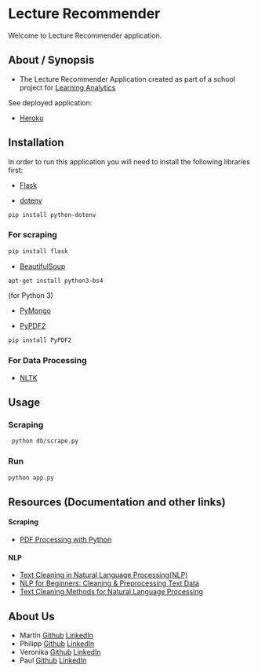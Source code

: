# Lecture Recommender
Welcome to Lecture Recommender application.

## About / Synopsis

* The Lecture Recommender Application created as part of a school project for [Learning Analytics](https://www.uni-due.de/soco/teaching/courses/lecture-la-ws18.php)


See deployed application:

* [Heroku](#)


## Installation
In order to run this application you will need to install the following libraries first:
* [Flask](https://flask.palletsprojects.com/en/1.1.x/installation/#install-flask)

* [dotenv](https://pypi.org/project/python-dotenv/)
```bash
pip install python-dotenv
```
### For scraping

```bash
pip install flask
```
* [BeautifulSoup](https://www.crummy.com/software/BeautifulSoup/bs4/doc/#installing-beautiful-soup)
```bash
apt-get install python3-bs4
```
(for Python 3)
* [PyMongo](https://pymongo.readthedocs.io/en/stable/installation.html)

* [PyPDF2](https://pypi.org/project/PyPDF2/)
```bash
pip install PyPDF2
```
### For Data Processing
* [NLTK](https://www.nltk.org/install.html)

## Usage

### Scraping
```bash
 python db/scrape.py
```
### Run
```bash
python app.py
```

## Resources (Documentation and other links)
#### Scraping
* [PDF Processing with Python](https://towardsdatascience.com/pdf-preprocessing-with-python-19829752af9f)
#### NLP
* [Text Cleaning in Natural Language Processing(NLP)](https://medium.com/analytics-vidhya/text-cleaning-in-natural-language-processing-nlp-bea2c27035a6)
* [NLP for Beginners: Cleaning & Preprocessing Text Data](https://towardsdatascience.com/nlp-for-beginners-cleaning-preprocessing-text-data-ae8e306bef0f)
* [Text Cleaning Methods for Natural Language Processing](https://towardsdatascience.com/text-cleaning-methods-for-natural-language-processing-f2fc1796e8c7)


## About Us
* Martin [Github](#) [LinkedIn](#)
* Philipp [Github](#) [LinkedIn](#)
* Veronika [Github](#) [LinkedIn](#)
* Paul [Github](#) [LinkedIn](#)

